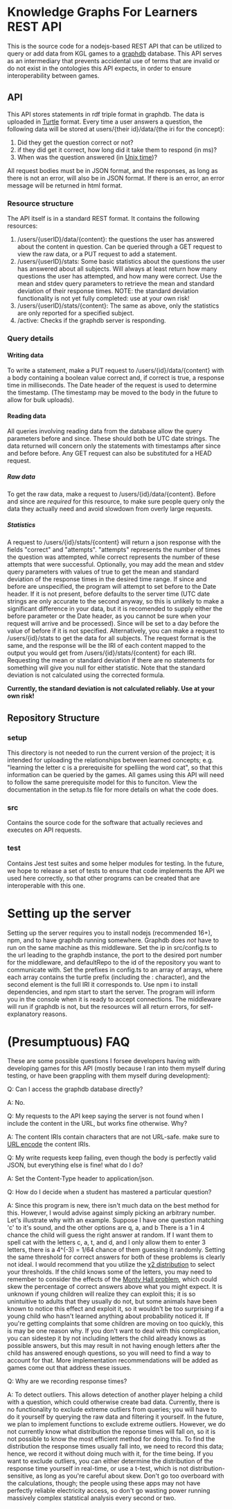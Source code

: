 # Knowledge Graphs For Learners REST API
This is the source code for a nodejs-based REST API that can be utilized to query or add data from KGL games to a [graphdb](https://www.ontotext.com/products/graphdb/) database. This API serves as an intermediary that prevents accidental use of terms that are invalid or do not exist in the ontologies this API expects, in order to ensure interoperability between games. 

## API
This API stores statements in rdf triple format in graphdb. The data is uploaded in [Turtle](https://www.w3.org/TR/turtle/) format. Every time a user answers a question, the following data will be stored at users/{their id}/data/{the iri for the concept}:
1. Did they get the question correct or not?
2. if they did get it correct, how long did it take them to respond (in ms)?
3. When was the question answered (in [Unix time](https://en.wikipedia.org/wiki/Unix_time))?
<!-- -->
All request bodies must be in JSON format, and the responses, as long as there is not an error, will also be in JSON format. If there is an error, an error message will be returned in html format.

### Resource structure
The API itself is in a standard REST format. It contains the following resources:
1. /users/{userID}/data/{content}: the questions the user has answered about the content in question. Can be queried through a GET request to view the raw data, or a PUT request to add a statement.
2. /users/{userID}/stats: Some basic statistics about the questions the user has answered about all subjects. Will always at least return how many questions the user has attempted, and how many were correct. Use the mean and stdev query parameters to retrieve the mean and standard deviation of their response times. NOTE: the standard deviation functionality is not yet fully completed: use at your own risk!
3. /users/{userID}/stats/{content}: The same as above, only the statistics are only reported for a specified subject.
4. /active: Checks if the graphdb server is responding.

### Query details

#### Writing data
To write a statement, make a PUT request to /users/{id}/data/{content} with a body containing a boolean value correct and, if correct is true, a response time in milliseconds. The Date header of the request is used to determine the timestamp. (The timestamp may be moved to the body in the future to allow for bulk uploads).

#### Reading data
All queries involving reading data from the database allow the query parameters before and since. These should both be UTC date strings. The data returned will concern only the statements with timestamps after since and before before. Any GET request can also be substituted for a HEAD request.

##### Raw data
To get the raw data, make a request to /users/{id}/data/{content}. Before and since are _required_ for this resource, to make sure people query only the data they actually need and avoid slowdown from overly large requests.

##### Statistics
A request to /users/{id}/stats/{content} will return a json response with the fields "correct" and "attempts". "attempts" represents the number of times the question was attempted, while correct represents the number of these attempts that were successful. Optionally, you may add the mean and stdev query parameters with values of true to get the mean and standard deviation of the response times in the desired time range. If since and before are unspecified, the program will attempt to set before to the Date header. If it is not present, before defaults to the server time (UTC date strings are only accurate to the second anyway, so this is unlikely to make a significant difference in your data, but it is recomended to supply either the before parameter or the Date header, as you cannot be sure when your request will arrive and be processed). Since will be set to a day before the value of before if it is not specified. Alternatively, you can make a request to /users/{id}/stats to get the data for all subjects. The request format is the same, and the response will be the IRI of each content mapped to the output you would get from /users/{id}/stats/{content} for each IRI. Requesting the mean or standard deviation if there are no statements for something will give you null for either statistic. Note that the standard deviation is not calculated using the corrected formula.
<!-- -->
<b>Currently, the standard deviation is not calculated reliably. Use at your own risk!</b>

## Repository Structure

### setup
This directory is not needed to run the current version of the project; it is intended for uploading the relationships between learned concepts; e.g. "learning the letter c is a prerequisite for spelliing the word cat", so that this information can be queried by the games. All games using this API will need to follow the same prerequisite model for this to funciton. View the documentation in the setup.ts file for more details on what the code does.

### src
Contains the source code for the software that actually recieves and executes on API requests.

### test
Contains Jest test suites and some helper modules for testing. In the future, we hope to release a set of tests to ensure that code implements the API we used here correctly, so that other programs can be created that are interoperable with this one.

# Setting up the server
Setting up the server requires you to install nodejs (recommended 16+), npm, and to have graphdb running somewhere. Graphdb does _not_ have to run on the same machine as this middleware. Set the ip in src/config.ts to the url leading to the graphdb instance, the port to the desired port number for the middleware, and defaultRepo to the id of the repository you want to communicate with. Set the prefixes in config.ts to an array of arrays, where each array contains the turtle prefix (including the : character), and the second element is the full IRI it corresponds to. Use npm i to install dependencies, and npm start to start the server. The program will inform you in the console when it is ready to accept connections. The middleware will run if graphdb is not, but the resources will all return errors, for self-explanatory reasons.

# (Presumptuous) FAQ
These are some possible questions I forsee developers having with developing games for this API (mostly because I ran into them myself during testing, or have been grappling with them myself during development):
<!-- -->
Q: Can I access the graphdb database directly?
<!-- -->
A: No.
<!-- -->
Q: My requests to the API keep saying the server is not found when I include the content in the URL, but works fine otherwise. Why?
<!-- -->
A: The content IRIs contain characters that are not URL-safe. make sure to [URL encode](https://en.wikipedia.org/wiki/Percent-encoding) the content IRIs.
<!-- -->
Q: My write requests keep failing, even though the body is perfectly valid JSON, but everything else is fine! what do I do?
<!-- -->
A: Set the Content-Type header to application/json. 
<!-- -->
Q: How do I decide when a student has mastered a particular question?
<!-- -->
A: Since this program is new, there isn't much data on the best method for this. However, I would advise against simply picking an arbitrary number. Let's illustrate why with an example. Suppose I have one question matching 'c' to it's sound, and the other options are q, a, and b There is a 1 in 4 chance the child will guess the right answer at random. If I want them to spell cat with the letters c, a, t, and d, and I only allow them to enter 3 letters, there is a 4^(-3) = 1/64 chance of them guessing it randomly. Setting the same threshold for correct answers for both of these problems is clearly not ideal. I would recommend that you utilize the [χ2 distribution](https://en.wikipedia.org/wiki/Chi-squared_test) to select your thresholds. If the child knows some of the letters, you may need to remember to consider the effects of the [Monty Hall problem](https://en.wikipedia.org/wiki/Monty_Hall_problem), which could skew the percentage of correct answers above what you might expect. It is unknown if young children will realize they can exploit this; it is so unintuitive to adults that they usually do not, but some animals have been known to notice this effect and exploit it, so it wouldn't be too surprising if a young child who hasn't learned anything about probability noticed it. If you're getting complaints that some children are moving on too quickly, this is may be one reason why. If you don't want to deal with this complication, you can sidestep it by not including letters the child already knows as possible answers, but this may result in not having enough letters after the child has answered enough questions, so you will need to find a way to account for that. More implementation recommendations will be added as games come out that address these issues.
<!-- -->
Q: Why are we recording response times?
<!-- -->
A: To detect outliers. This allows detection of another player helping a child with a question, which could otherwise create bad data. Currently, there is no functionality to exclude extreme outliers from queries; you will have to do it yourself by querying the raw data and filtering it yourself. In the future, we plan to implement functions to exclude extreme outliers. However, we do not currently know what distribution the reponse times will fall on, so it is not possible to know the most efficient method for doing this. To find the distribution the response times usually fall into, we need to record this data; hence, we record it without doing much with it, for the time being. If you want to exclude outliers, you can either determine the distribution of the response time yourself in real-time, or use a t-test, which is not distribution-sensitive, as long as you're careful about skew. Don't go too overboard with the calculations, though; the people using these apps may not have perfectly reliable electricity access, so don't go wasting power running massively complex statstical analysis every second or two.



